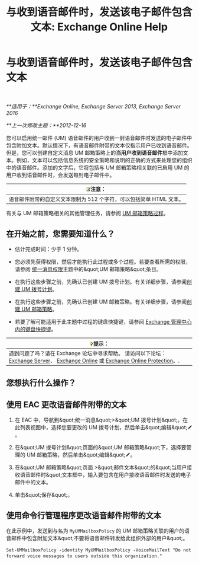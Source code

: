 ﻿---
title: '与收到语音邮件时，发送该电子邮件包含文本: Exchange Online Help'
TOCTitle: 与收到语音邮件时，发送该电子邮件包含文本
ms:assetid: b2eec29c-e5eb-4263-80d8-0b9813dd56dc
ms:mtpsurl: https://technet.microsoft.com/zh-cn/library/Bb201718(v=EXCHG.150)
ms:contentKeyID: 51408253
ms.date: 05/23/2018
mtps_version: v=EXCHG.150
ms.translationtype: MT
---

# 与收到语音邮件时，发送该电子邮件包含文本

 

_**适用于：**Exchange Online, Exchange Server 2013, Exchange Server 2016_

_**上一次修改主题：**2012-12-16_

您可以启用统一邮件 (UM) 语音邮件的用户收到一封语音邮件时发送的电子邮件中包含附加文本。默认情况下，有语音邮件附带的文本仅指示用户已收到语音邮件。但是，您可以创建自定义消息 UM 邮箱策略上的**当用户收到语音邮件**框中添加文本。例如，文本可以包括信息系统的安全策略和说明的正确的方式来处理您的组织中的语音邮件。添加的文字后，它将包括与 UM 邮箱策略相关联的已启用 UM 的用户收到语音邮件时，会发送每封电子邮件中。

<table>
<thead>
<tr class="header">
<th><img src="images/Bb124558.note(EXCHG.150).gif" title="注意" alt="注意" />注意：</th>
</tr>
</thead>
<tbody>
<tr class="odd">
<td>语音邮件附带的自定义文本限制为 512 个字符，可以包括简单 HTML 文本。</td>
</tr>
</tbody>
</table>


有关与 UM 邮箱策略相关的其他管理任务，请参阅 [UM 邮箱策略过程](um-mailbox-policy-procedures-exchange-2013-help.md)。

## 在开始之前，您需要知道什么？

  - 估计完成时间：少于 1 分钟。

  - 您必须先获得权限，然后才能执行此过程或多个过程。若要查看所需的权限，请参阅 [统一消息权限](unified-messaging-permissions-exchange-2013-help.md)主题中的\&quot;UM 邮箱策略\&quot;条目。

  - 在执行这些步骤之前，先确认已创建 UM 拨号计划。有关详细步骤，请参阅[创建 UM 拨号计划](create-a-um-dial-plan-exchange-2013-help.md)。

  - 在执行这些步骤之前，先确认已创建 UM 邮箱策略。有关详细步骤，请参阅[创建 UM 邮箱策略](create-a-um-mailbox-policy-exchange-2013-help.md)。

  - 若要了解可能适用于此主题中过程的键盘快捷键，请参阅 [Exchange 管理中心内的键盘快捷键](keyboard-shortcuts-in-the-exchange-admin-center-exchange-online-protection-help.md)。

<table>
<thead>
<tr class="header">
<th><img src="images/Bb124558.tip(EXCHG.150).gif" title="提示" alt="提示" />提示：</th>
</tr>
</thead>
<tbody>
<tr class="odd">
<td>遇到问题了吗？请在 Exchange 论坛中寻求帮助。 请访问以下论坛：<a href="https://go.microsoft.com/fwlink/p/?linkid=60612">Exchange Server</a>、 <a href="https://go.microsoft.com/fwlink/p/?linkid=267542">Exchange Online</a> 或 <a href="https://go.microsoft.com/fwlink/p/?linkid=285351">Exchange Online Protection</a>。.</td>
</tr>
</tbody>
</table>


## 您想执行什么操作？

## 使用 EAC 更改语音邮件附带的文本

1.  在 EAC 中，导航到\&quot;统一消息\&quot;\>\&quot;UM 拨号计划\&quot;。在此列表视图中，选择您要更改的 UM 拨号计划，然后单击\&quot;编辑\&quot;![编辑图标](images/Bb124582.6f53ccb2-1f13-4c02-bea0-30690e6ea71d(EXCHG.150).gif "编辑图标")。

2.  在\&quot;UM 拨号计划\&quot;页面的\&quot;UM 邮箱策略\&quot;下，选择要管理的 UM 邮箱策略，然后单击\&quot;编辑\&quot;![编辑图标](images/Bb124582.6f53ccb2-1f13-4c02-bea0-30690e6ea71d(EXCHG.150).gif "编辑图标")。

3.  在\&quot;UM 邮箱策略\&quot;页面 \>\&quot;邮件文本\&quot;的\&quot;当用户接收语音邮件时\&quot;文本框中，输入要包含在用户接收语音邮件时发送的电子邮件中的文本。

4.  单击\&quot;保存\&quot;。

## 使用命令行管理程序更改语音邮件附带的文本

在此示例中，发送到与名为 `MyUMMailboxPolicy` 的 UM 邮箱策略关联的用户的语音邮件中包含附加文本\&quot;不要将语音邮件转发给此组织外部的用户\&quot;。

    Set-UMMailboxPolicy -identity MyUMMailboxPolicy -VoiceMailText "Do not forward voice messages to users outside this organization."

